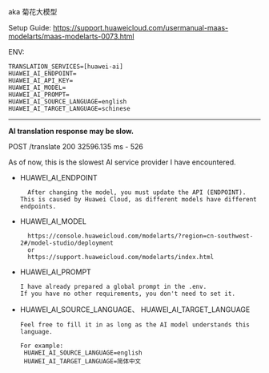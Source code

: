 aka 菊花大模型

Setup Guide: https://support.huaweicloud.com/usermanual-maas-modelarts/maas-modelarts-0073.html

ENV:
```
TRANSLATION_SERVICES=[huawei-ai]
HUAWEI_AI_ENDPOINT=
HUAWEI_AI_API_KEY=
HUAWEI_AI_MODEL=
HUAWEI_AI_PROMPT=  
HUAWEI_AI_SOURCE_LANGUAGE=english  
HUAWEI_AI_TARGET_LANGUAGE=schinese
```
---
**AI translation response may be slow.**

POST /translate 200 32596.135 ms - 526

As of now, this is the slowest AI service provider I have encountered.


- HUAWEI_AI_ENDPOINT

		After changing the model, you must update the API (ENDPOINT). This is caused by Huawei Cloud, as different models have different endpoints.

- HUAWEI_AI_MODEL

		https://console.huaweicloud.com/modelarts/?region=cn-southwest-2#/model-studio/deployment
		or
		https://support.huaweicloud.com/modelarts/index.html

-   HUAWEI_AI_PROMPT

		I have already prepared a global prompt in the .env. 
		If you have no other requirements, you don't need to set it.

-   HUAWEI_AI_SOURCE_LANGUAGE、 HUAWEI_AI_TARGET_LANGUAGE

		Feel free to fill it in as long as the AI model understands this language.
		
		For example: 
		 HUAWEI_AI_SOURCE_LANGUAGE=english
		 HUAWEI_AI_TARGET_LANGUAGE=简体中文